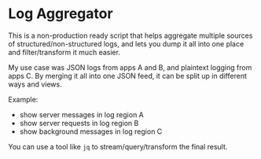 # Log Aggregator

This is a non-production ready script that helps aggregate multiple sources of structured/non-structured logs, and lets you dump it all into one place and filter/transform it much easier.

My use case was JSON logs from apps A and B, and plaintext logging from apps C. By merging it all into one JSON feed, it can be split up in different ways and views.

Example:

- show server messages in log region A
- show server requests in log region B
- show background messages in log region C

You can use a tool like `jq` to stream/query/transform the final result.
